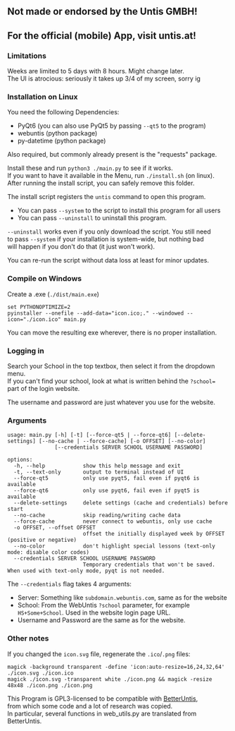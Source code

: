 ## Not made or endorsed by the Untis GMBH!
## For the official (mobile) App, visit untis.at!

### Limitations
Weeks are limited to 5 days with 8 hours. Might change later.  
The UI is atrocious: seriously it takes up 3/4 of my screen, sorry ig  

### Installation on Linux
You need the following Dependencies:  

* PyQt6 (you can also use PyQt5 by passing `--qt5` to the program)  
* webuntis    (python package)  
* py-datetime (python package)  

Also required, but commonly already present is the "requests" package.  

Install these and run `python3 ./main.py` to see if it works.  
If you want to have it available in the Menu, run `./install.sh` (on linux).  
After running the install script, you can safely remove this folder.  

The install script registers the `untis` command to open this program.  

* You can pass `--system` to the script to install this program for all users  
* You can pass `--uninstall` to uninstall this program.  

`--uninstall` works even if you only download the script. You still need  
to pass `--system` if your installation is system-wide, but nothing bad  
will happen if you don't do that (it just won't work).  

You can re-run the script without data loss at least for minor updates.  

### Compile on Windows
Create a .exe (`./dist/main.exe`)  
```
set PYTHONOPTIMIZE=2
pyinstaller --onefile --add-data="icon.ico;." --windowed --icon="./icon.ico" main.py
```

You can move the resulting exe wherever, there is no proper installation.  

### Logging in

Search your School in the top textbox, then select it from the dropdown menu.  
If you can't find your school, look at what is written behind the `?school=`  
part of the login website.  

The username and password are just whatever you use for the website.  

### Arguments
```
usage: main.py [-h] [-t] [--force-qt5 | --force-qt6] [--delete-settings] [--no-cache | --force-cache] [-o OFFSET] [--no-color]
               [--credentials SERVER SCHOOL USERNAME PASSWORD]

options:
  -h, --help            show this help message and exit
  -t, --text-only       output to terminal instead of UI
  --force-qt5           only use pyqt5, fail even if pyqt6 is available
  --force-qt6           only use pyqt6, fail even if pyqt5 is available
  --delete-settings     delete settings (cache and credentials) before start
  --no-cache            skip reading/writing cache data
  --force-cache         never connect to webuntis, only use cache
  -o OFFSET, --offset OFFSET
                        offset the initially displayed week by OFFSET (positive or negative)
  --no-color            don't highlight special lessons (text-only mode: disable color codes)
  --credentials SERVER SCHOOL USERNAME PASSWORD
                        Temporary credentials that won't be saved. When used with text-only mode, pyqt is not needed.
```
The `--credentials` flag takes 4 arguments:  
* Server: Something like `subdomain.webuntis.com`, same as for the website  
* School: From the WebUntis `?school` parameter, for example `HS+Some+School`. Used in the website login page URL.  
* Username and Password are the same as for the website.  

### Other notes
If you changed the `icon.svg` file, regenerate the `.ico`/`.png` files:  
```
magick -background transparent -define 'icon:auto-resize=16,24,32,64' ./icon.svg ./icon.ico
magick ./icon.svg -transparent white ./icon.png && magick -resize 48x48 ./icon.png ./icon.png
```
This Program is GPL3-licensed to be compatible with [BetterUntis](https://github.com/sapuseven/betteruntis),  
from which some code and a lot of research was copied.  
In particular, several functions in web_utils.py are translated from BetterUntis.  

